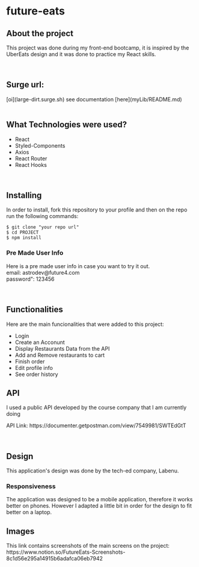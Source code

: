 <h1> future-eats </h1>

<h2> About the project </h2>
<p> This project was done during my front-end bootcamp, it is inspired by the UberEats design and it was done to practice my React skills.</p>
 
</br>
<h2>Surge url:</h2>
[oi](large-dirt.surge.sh)
see documentation [here](myLib/README.md)
</br>
</br>
<h2>What Technologies were used?</h2>
<p><ul>
  <li>React</li>
  <li>Styled-Components</li>
  <li>Axios</li>
  <li>React Router</li>
  <li>React Hooks</li>
  </ul></p>
  
  </br>
  
  <h2>Installing</h2>
  <p>In order to install, fork this repository to your profile and then on the repo run the following commands:</p>
  
  ```
  $ git clone "your repo url"
  $ cd PROJECT
  $ npm install
  ```
  
  <h3>Pre Made User Info</h3>
  <p>Here is a pre made user info in case you want to try it out. </br>
  email: astrodev@future4.com <br>
	password": 123456
</p>
  
  </br>
  
  <h2>Functionalities</h2>
  <p>Here are the main funcionalities that were added to this project:</p>
  <ul>
  <li>Login</li>
  <li>Create an Acconunt</li>
  <li>Display Restaurants Data from the API</li>
  <li>Add and Remove restaurants to cart</li>
  <li>Finish order</li>
  <li>Edit profile info</li>
  <li>See order history</li>
  </ul>
  
  
  <h2>API</h2>
  <p>I used a public API developed by the course company that I am currently doing</p>
  <p>API Link: <a>https://documenter.getpostman.com/view/7549981/SWTEdGtT</a></p>
  
  </br>
  
  <h2>Design</h2>
  <p>This application's design was done by the tech-ed company, Labenu.</p>
  <h3>Responsiveness</h3>
  <p>The application was designed to be a mobile application, therefore it works better on phones. However I adapted a little bit in order for the design to fit better on a laptop.</p>
  
  <h2>Images</h2>
  <p>This link contains screenshots of the main screens on the project: https://www.notion.so/FutureEats-Screenshots-8c1d56e295a14915b6adafca06eb7942 </p>
